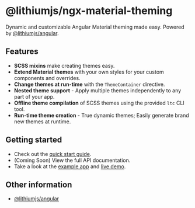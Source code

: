 # @lithiumjs/ngx-material-theming

Dynamic and customizable Angular Material theming made easy. Powered by [@lithiumjs/angular](https://github.com/lVlyke/lithium-angular).

## Features

* **SCSS mixins** make creating themes easy.
* **Extend Material themes** with your own styles for your custom components and overrides.
* **Change themes at run-time** with the `ThemeContainer` directive.
* **Nested theme support** - Apply multiple themes independently to any part of your app.
* **Offline theme compilation** of SCSS themes using the provided `ltc` CLI tool.
* **Run-time theme creation** - True dynamic themes; Easily generate brand new themes at runtime.

## Getting started

* Check out the [quick start guide](/docs/quick-start.md).
* (Coming Soon) View the full API documentation.
* Take a look at the [example app](https://github.com/lVlyke/lithium-ngx-material-theming-example) and [live demo](https://lvlyke.github.io/lithium-ngx-material-theming-example/).

## Other information

* [@lithiumjs/angular](https://github.com/lVlyke/lithium-angular)